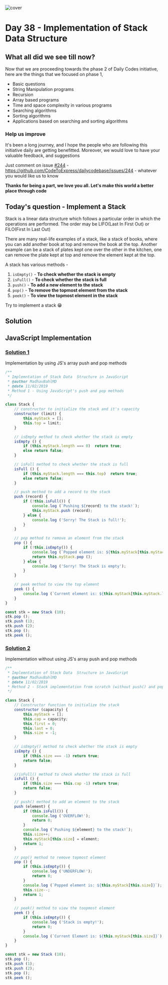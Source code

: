 ![cover](./cover.png)

# Day 38 - Implementation of Stack Data Structure

## What all did we see till now?

Now that we are proceeding towards the phase 2 of Daily Codes initiative, here are the things that we focused on phase 1,

- Basic questions
- String Manipulation programs
- Recursion
- Array based programs
- Time and space complexity in various programs
- Searching algorithms
- Sorting algorithms
- Applications based on searching and sorting algorithms

### Help us improve

It's been a long journey, and I hope the people who are following this initiative daily are getting benefitted.
Moreover, we would love to have your valuable feedback, and suggestions

Just comment on issue [#244](https://github.com/CodeToExpress/dailycodebase/issues/244) - https://github.com/CodeToExpress/dailycodebase/issues/244 - whatever you would like us to know

**Thanks for being a part, we love you all. Let's make this world a better place through code**

## Today's question - Implement a Stack

Stack is a linear data structure which follows a particular order in which the operations are performed. The order may be LIFO(Last In First Out) or FILO(First In Last Out)

There are many real-life examples of a stack, like a stack of books, where you can add another book at top and remove the book at the top. Another example can be a stack of plates kept one over the other in the kitchen, one can remove the plate kept at top and remove the element kept at the top.

A stack has various methods -

1. `isEmpty()` - **To check whether the stack is empty**
2. `isFull()` - **To check whether the stack is full**
3. `push()` - **To add a new element to the stack**
4. `pop()` - **To remove the topmost element from the stack**
5. `peek()` - **To view the topmost element in the stack**

Try to implement a stack 😁

## Solution

## JavaScript Implementation

### [Solution 1](./JavaScript/stack1.js)

Implementation by using JS's array push and pop methods

```js
/**
 * Implemntation of Stack Data  Structure in JavaScript
 * @author MadhavBahlMD
 * @date 11/02/2019
 * Method 1 - Using JavaScript's push and pop methods
 */

class Stack {
    // constructor to initialize the stack and it's capacity
    constructor (limit) {
        this.myStack = [];
        this.top = limit;
    }

    // isEmpty method to check whether the stack is empty
    isEmpty () {
        if (this.myStack.length === 0)  return true;
        else return false;
    }

    // isFull method to check whether the stack is full
    isFull () {
        if (this.myStack.length === this.top)  return true;
        else return false;
    }

    // push method to add a record to the stack
    push (record) {
        if (!this.isFull()) {
            console.log (`Pushing ${record} to the stack!`);
            this.myStack.push (record);
        } else {
            console.log ('Sorry! The Stack is full!');
        }
    }

    // pop method to remove an element from the stack
    pop () {
        if (!this.isEmpty()) {
            console.log (`Popped element is: ${this.myStack[this.myStack.length-1]}`);
            return this.myStack.pop ();
        } else {
            console.log ('Sorry! The Stack is empty');
        }
    }

    // peek method to view the top element
    peek () {
        console.log (`Current element is: ${this.myStack[this.myStack.length - 1]}`);
    }
}

const stk = new Stack (10);
stk.pop ();
stk.push (1);
stk.push (2);
stk.pop ();
stk.peek ();
```

### [Solution 2](./JavaScript/stack2.js)

Implementation without using JS's array push and pop methods

```js
/**
 * Implemntation of Stack Data  Structure in JavaScript
 * @author MadhavBahlMD
 * @date 11/02/2019
 * Method 2 - Stack implementation from scratch (without push() and pop() methods)
 */

class Stack {
    // Constructor function to initialize the stack
    constructor (capacity) {
        this.myStack = [];
        this.cap = capacity;
        this.first = 0;
        this.last = 0;
        this.size = -1;
    }

    // isEmpty() method to check whether the stack is empty
    isEmpty () {
        if (this.size === -1) return true;
        return false;
    }

    //isFull() method to check whether the stack is full
    isFull () {
        if (this.size === this.cap -1) return true;
        return false;
    }

    // push() method to add an element to the stack
    push (element) {
        if (this.isFull()) {
            console.log ('OVERFLOW!');
            return 0;
        }
        console.log (`Pushing ${element} to the stack!`);
        this.size++;
        this.myStack[this.size] = element;
        return 1;
    }

    // pop() method to remove topmost element
    pop () {
        if (this.isEmpty()) {
            console.log ('UNDERFLOW!');
            return 0;
        }
        console.log (`Popped element is: ${this.myStack[this.size]}`);
        this.size--;
        return 1;
    }

    // peek() method to view the toopmost element
    peek () {
        if (this.isEmpty()) {
            console.log ('Stack is empty!');
            return 0;
        }
        console.log (`Current Element is: ${this.myStack[this.size]}`);
    }
}

const stk = new Stack (10);
stk.pop ();
stk.push (1);
stk.push (2);
stk.pop ();
stk.peek ();
```